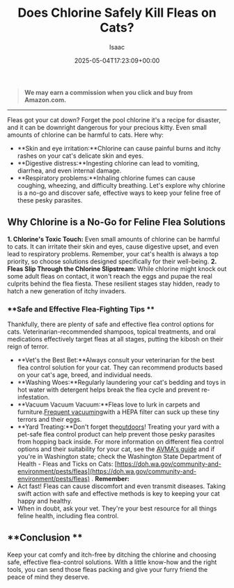 ﻿---
author: Isaac
layout: post
title: Does Chlorine Safely Kill Fleas on Cats?
date: '2025-05-04T17:23:09+00:00'
categories:
- Fleas
- Guide
tags: []
slug: /does-chlorine-safely-kill-fleas-on-cats/
lastmod: 2025-05-07T12:21:26+03:00
---
> **We may earn a commission when you click and buy from Amazon.com.**
>

---
Fleas got your cat down? Forget the pool chlorine  it's a recipe for disaster, and it can be downright dangerous for your precious kitty.
Even small amounts of chlorine can be harmful to cats. Here why:
- **Skin and eye irritation:**Chlorine can cause painful burns and itchy rashes on your cat's delicate skin and eyes.
- **Digestive distress:**Ingesting chlorine can lead to vomiting, diarrhea, and even internal damage.
- **Respiratory problems:**Inhaling chlorine fumes can cause coughing, wheezing, and difficulty breathing.
Let's explore why chlorine is a no-go and discover safe, effective ways to keep your feline free of these pesky parasites.
## Why Chlorine is a No-Go for Feline Flea Solutions
**1. Chlorine's Toxic Touch:**
Even small amounts of chlorine can be harmful to cats. It can irritate their skin and eyes, cause digestive upset, and even lead to respiratory problems.
Remember, your cat's health is always a top priority, so choose solutions designed specifically for their well-being.
**2. Fleas Slip Through the Chlorine Slipstream:**
While chlorine might knock out some adult fleas on contact, it won't reach the eggs and pupae  the real culprits behind the flea fiesta. These resilient stages stay hidden, ready to hatch a new generation of itchy invaders.
### **Safe and Effective Flea-Fighting Tips **
Thankfully, there are plenty of safe and effective flea control options for cats. Veterinarian-recommended shampoos, topical treatments, and oral medications effectively target fleas at all stages, putting the kibosh on their reign of terror.
- **Vet's the Best Bet:**Always consult your veterinarian for the best flea control solution for your cat. They can recommend products based on your cat's age, breed, and individual needs.
- **Washing Woes:**Regularly laundering your cat's bedding and toys in hot water with detergent helps break the flea cycle and prevent re-infestation.
- **Vacuum Vacuum Vacuum:**Fleas love to lurk in carpets and furniture.[Frequent vacuuming](https://pestpolicy.com/best-cordless-stick-vacuums/)with a HEPA filter can suck up these tiny terrors and their eggs.
- **Yard Treating:**Don't forget the[outdoors](https://pestpolicy.com/best-flea-spray-for-yard/)! Treating your yard with a pet-safe flea control product can help prevent those pesky parasites from hopping back inside.
For more information on different flea control options and their suitability for your cat, see the
[AVMA's guide](https://www.avma.org/resources-tools/avma-policies/aaha-avma-feline-preventive-healthcare-guidelines)
and if you're in Washington state; check the
Washington State Department of Health - Fleas and Ticks on Cats:
[https://doh.wa.gov/community-and-environment/pests/fleas](https://doh.wa.gov/community-and-environment/pests/fleas)
.
**Remember:**
- Act fast! Fleas can cause discomfort and even transmit diseases. Taking swift action with safe and effective methods is key to keeping your cat happy and healthy.
- When in doubt, ask your vet. They're your best resource for all things feline health, including flea control.
## **Conclusion **
Keep your cat comfy and itch-free by ditching the chlorine and choosing safe, effective flea-control solutions. With a little know-how and the right tools, you can send those fleas packing and give your furry friend the peace of mind they deserve.